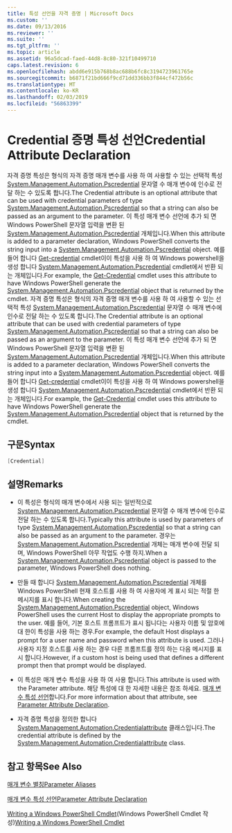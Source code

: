 ```yaml
---
title: 특성 선언을 자격 증명 | Microsoft Docs
ms.custom: ''
ms.date: 09/13/2016
ms.reviewer: ''
ms.suite: ''
ms.tgt_pltfrm: ''
ms.topic: article
ms.assetid: 96a5dcad-faed-44d8-8c80-321f10499710
caps.latest.revision: 6
ms.openlocfilehash: abdd6e915b768b8ac688b6fc8c3194723961765e
ms.sourcegitcommit: b6871f21bd666f9cd71dd336bb3f844cf472b56c
ms.translationtype: MT
ms.contentlocale: ko-KR
ms.lasthandoff: 02/03/2019
ms.locfileid: "56863399"
---
```

# <a name="credential-attribute-declaration"></a><span data-ttu-id="3ff5b-102">Credential 증명 특성 선언</span><span class="sxs-lookup"><span data-stu-id="3ff5b-102">Credential Attribute Declaration</span></span>

<span data-ttu-id="3ff5b-103">자격 증명 특성은 형식의 자격 증명 매개 변수를 사용 하 여 사용할 수 있는 선택적 특성 [System.Management.Automation.Pscredential](/dotnet/api/System.Management.Automation.PSCredential) 문자열 수 매개 변수에 인수로 전달 하는 수 있도록 합니다.</span><span class="sxs-lookup"><span data-stu-id="3ff5b-103">The Credential attribute is an optional attribute that can be used with credential parameters of type [System.Management.Automation.Pscredential](/dotnet/api/System.Management.Automation.PSCredential) so that a string can also be passed as an argument to the parameter.</span></span> <span data-ttu-id="3ff5b-104">이 특성 매개 변수 선언에 추가 되 면 Windows PowerShell 문자열 입력을 변환 된 [System.Management.Automation.Pscredential](/dotnet/api/System.Management.Automation.PSCredential) 개체입니다.</span><span class="sxs-lookup"><span data-stu-id="3ff5b-104">When this attribute is added to a parameter declaration, Windows PowerShell converts the string input into a [System.Management.Automation.Pscredential](/dotnet/api/System.Management.Automation.PSCredential) object.</span></span> <span data-ttu-id="3ff5b-105">예를 들어 합니다 [Get-credential](/powershell/module/Microsoft.PowerShell.Security/Get-Credential) cmdlet이이 특성을 사용 하 여 Windows powershell을 생성 합니다 [System.Management.Automation.Pscredential](/dotnet/api/System.Management.Automation.PSCredential) cmdlet에서 반환 되는 개체입니다.</span><span class="sxs-lookup"><span data-stu-id="3ff5b-105">For example, the [Get-Credential](/powershell/module/Microsoft.PowerShell.Security/Get-Credential) cmdlet uses this attribute to have Windows PowerShell generate the [System.Management.Automation.Pscredential](/dotnet/api/System.Management.Automation.PSCredential) object that is returned by the cmdlet.</span></span>
<span data-ttu-id="3ff5b-106">자격 증명 특성은 형식의 자격 증명 매개 변수를 사용 하 여 사용할 수 있는 선택적 특성 [System.Management.Automation.Pscredential](/dotnet/api/System.Management.Automation.PSCredential) 문자열 수 매개 변수에 인수로 전달 하는 수 있도록 합니다.</span><span class="sxs-lookup"><span data-stu-id="3ff5b-106">The Credential attribute is an optional attribute that can be used with credential parameters of type [System.Management.Automation.Pscredential](/dotnet/api/System.Management.Automation.PSCredential) so that a string can also be passed as an argument to the parameter.</span></span> <span data-ttu-id="3ff5b-107">이 특성 매개 변수 선언에 추가 되 면 Windows PowerShell 문자열 입력을 변환 된 [System.Management.Automation.Pscredential](/dotnet/api/System.Management.Automation.PSCredential) 개체입니다.</span><span class="sxs-lookup"><span data-stu-id="3ff5b-107">When this attribute is added to a parameter declaration, Windows PowerShell converts the string input into a [System.Management.Automation.Pscredential](/dotnet/api/System.Management.Automation.PSCredential) object.</span></span> <span data-ttu-id="3ff5b-108">예를 들어 합니다 [Get-credential](/powershell/module/Microsoft.PowerShell.Security/Get-Credential) cmdlet이이 특성을 사용 하 여 Windows powershell을 생성 합니다 [System.Management.Automation.Pscredential](/dotnet/api/System.Management.Automation.PSCredential) cmdlet에서 반환 되는 개체입니다.</span><span class="sxs-lookup"><span data-stu-id="3ff5b-108">For example, the [Get-Credential](/powershell/module/Microsoft.PowerShell.Security/Get-Credential) cmdlet uses this attribute to have Windows PowerShell generate the [System.Management.Automation.Pscredential](/dotnet/api/System.Management.Automation.PSCredential) object that is returned by the cmdlet.</span></span>

## <a name="syntax"></a><span data-ttu-id="3ff5b-109">구문</span><span class="sxs-lookup"><span data-stu-id="3ff5b-109">Syntax</span></span>

```csharp
[Credential]
```

## <a name="remarks"></a><span data-ttu-id="3ff5b-110">설명</span><span class="sxs-lookup"><span data-stu-id="3ff5b-110">Remarks</span></span>

- <span data-ttu-id="3ff5b-111">이 특성은 형식의 매개 변수에서 사용 되는 일반적으로 [System.Management.Automation.Pscredential](/dotnet/api/System.Management.Automation.PSCredential) 문자열 수 매개 변수에 인수로 전달 하는 수 있도록 합니다.</span><span class="sxs-lookup"><span data-stu-id="3ff5b-111">Typically this attribute is used by parameters of type [System.Management.Automation.Pscredential](/dotnet/api/System.Management.Automation.PSCredential) so that a string can also be passed as an argument to the parameter.</span></span> <span data-ttu-id="3ff5b-112">경우는 [System.Management.Automation.Pscredential](/dotnet/api/System.Management.Automation.PSCredential) 개체는 매개 변수에 전달 되며, Windows PowerShell 아무 작업도 수행 하지.</span><span class="sxs-lookup"><span data-stu-id="3ff5b-112">When a [System.Management.Automation.Pscredential](/dotnet/api/System.Management.Automation.PSCredential) object is passed to the parameter, Windows PowerShell does nothing.</span></span>

- <span data-ttu-id="3ff5b-113">만들 때 합니다 [System.Management.Automation.Pscredential](/dotnet/api/System.Management.Automation.PSCredential) 개체를 Windows PowerShell 현재 호스트를 사용 하 여 사용자에 게 표시 되는 적절 한 메시지를 표시 합니다.</span><span class="sxs-lookup"><span data-stu-id="3ff5b-113">When creating the [System.Management.Automation.Pscredential](/dotnet/api/System.Management.Automation.PSCredential) object, Windows PowerShell uses the current Host to display the appropriate prompts to the user.</span></span> <span data-ttu-id="3ff5b-114">예를 들어, 기본 호스트 프롬프트가 표시 됩니다는 사용자 이름 및 암호에 대 한이 특성을 사용 하는 경우.</span><span class="sxs-lookup"><span data-stu-id="3ff5b-114">For example, the default Host displays a prompt for a user name and password when this attribute is used.</span></span> <span data-ttu-id="3ff5b-115">그러나 사용자 지정 호스트를 사용 하는 경우 다른 프롬프트를 정의 하는 다음 메시지를 표시 합니다.</span><span class="sxs-lookup"><span data-stu-id="3ff5b-115">However, if a custom host is being used that defines a different prompt then that prompt would be displayed.</span></span>

- <span data-ttu-id="3ff5b-116">이 특성은 매개 변수 특성을 사용 하 여 사용 합니다.</span><span class="sxs-lookup"><span data-stu-id="3ff5b-116">This attribute is used with the Parameter attribute.</span></span> <span data-ttu-id="3ff5b-117">해당 특성에 대 한 자세한 내용은 참조 하세요. [매개 변수 특성 선언](./parameter-attribute-declaration.md)합니다.</span><span class="sxs-lookup"><span data-stu-id="3ff5b-117">For more information about that attribute, see [Parameter Attribute Declaration](./parameter-attribute-declaration.md).</span></span>

- <span data-ttu-id="3ff5b-118">자격 증명 특성을 정의한 합니다 [System.Management.Automation.Credentialattribute](/dotnet/api/System.Management.Automation.CredentialAttribute) 클래스입니다.</span><span class="sxs-lookup"><span data-stu-id="3ff5b-118">The credential attribute is defined by the [System.Management.Automation.Credentialattribute](/dotnet/api/System.Management.Automation.CredentialAttribute) class.</span></span>

## <a name="see-also"></a><span data-ttu-id="3ff5b-119">참고 항목</span><span class="sxs-lookup"><span data-stu-id="3ff5b-119">See Also</span></span>

[<span data-ttu-id="3ff5b-120">매개 변수 별칭</span><span class="sxs-lookup"><span data-stu-id="3ff5b-120">Parameter Aliases</span></span>](./parameter-aliases.md)

[<span data-ttu-id="3ff5b-121">매개 변수 특성 선언</span><span class="sxs-lookup"><span data-stu-id="3ff5b-121">Parameter Attribute Declaration</span></span>](./parameter-attribute-declaration.md)

<span data-ttu-id="3ff5b-122">[Writing a Windows PowerShell Cmdlet](./writing-a-windows-powershell-cmdlet.md)(Windows PowerShell Cmdlet 작성)</span><span class="sxs-lookup"><span data-stu-id="3ff5b-122">[Writing a Windows PowerShell Cmdlet](./writing-a-windows-powershell-cmdlet.md)</span></span>
